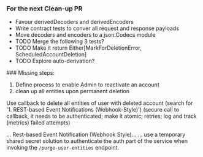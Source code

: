 
### For the next Clean-up PR

  * Favour derivedDecoders and derivedEncoders
  * Write contract tests to conver all request and response payloads
  * Move decoders and encoders to a json.Codecs module
  * TODO Merge the following 3 tests?
  * TODO Make it return Either[MarkForDeletionError, ScheduledAccountDeletion]
  * TODO Explore auto-derivation?

### Missing steps:

1)  Define process to enable Admin to reactivate an account
1) clean up all entities upon permanent deletion

Use callback to delete all entities of user with deleted account
    (search for '1. REST-based Event Notifications (Webhook-Style)')
    (secure call to callback, it needs to be authenticated; make it atomic; retries; log and track (metrics) failed attempts)

... Rest-based Event Notification (Webhook Style)...
... use a temporary shared secret solution to authenticate the auth part of the service when invoking
the `/purge-user-entities` endpoint.
